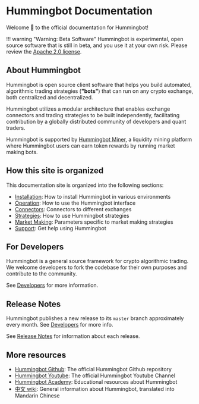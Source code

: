 # Hummingbot Documentation

Welcome 👋 to the official documentation for Hummingbot!

!!! warning "Warning: Beta Software"
    Hummingbot is experimental, open source software that is still in beta, and you use it at your own risk. Please review the [Apache 2.0 license](https://github.com/CoinAlpha/hummingbot/blob/master/LICENSE).

## About Hummingbot

Hummingbot is open source client software that helps you build automated, algorithmic trading strategies (**"bots"**) that can run on any crypto exchange, both centralized and decentralized.

Hummingbot utilizes a modular architecture that enables exchange connectors and trading strategies to be built independently, facilitating contribution by a globally distributed community of developers and quant traders.

Hummingbot is supported by [Hummingbot Miner](https://miner.hummingbot.io), a liquidity mining platform where Hummingbot users can earn token rewards by running market making bots.

## How this site is organized

This documentation site is organized into the following sections:

- [Installation](/installation): How to install Hummingbot in various environments
- [Operation](/operation): How to use the Hummingbot interface
- [Connectors](/connectors): Connectors to different exchanges
- [Strategies](/strategies): How to use Hummingbot strategies
- [Market Making](/market-making): Parameters specific to market making strategies
- [Support](/support): Get help using Hummingbot

## For Developers

Hummingbot is a general source framework for crypto algorithmic trading. We welcome developers to fork the codebase for their own purposes and contribute to the community.

See [Developers](/developers) for more information.

## Release Notes

Hummingbot publishes a new release to its `master` branch approximately every month. See [Developers](/developers) for more info.

See [Release Notes](/release-notes) for information about each release.


## More resources

- [Hummingbot Github](https://github.com/coinalpha/hummingbot): The official Hummingbot Github repository
- [Hummingbot Youtube](https://www.youtube.com/channel/UCxzzdEnDRbylLMWmaMjywOA): The official Hummingbot Youtube Channel
- [Hummingbot Academy](https://hummingbot.io/academy): Educational resources about Hummingbot
- [中文 wiki](https://github.com/coinalpha/hummingbot_chinese): General information about Hummingbot, translated into Mandarin Chinese